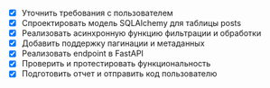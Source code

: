 *   [x] Уточнить требования с пользователем
*   [x] Спроектировать модель SQLAlchemy для таблицы posts
*   [x] Реализовать асинхронную функцию фильтрации и обработки
*   [x] Добавить поддержку пагинации и метаданных
*   [x] Реализовать endpoint в FastAPI
*   [x] Проверить и протестировать функциональность
*   [x] Подготовить отчет и отправить код пользователю
